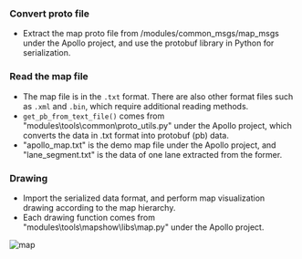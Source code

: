 ### Convert proto file
* Extract the map proto file from /modules/common_msgs/map_msgs under the Apollo project, and use the protobuf library in Python for serialization.
### Read the map file
* The map file is in the `.txt` format. There are also other format files such as `.xml` and `.bin`, which require additional reading methods.
* `get_pb_from_text_file()` comes from "modules\tools\common\proto_utils.py" under the Apollo project, which converts the data in .txt format into protobuf (pb) data.
* "apollo_map.txt" is the demo map file under the Apollo project, and "lane_segment.txt" is the data of one lane extracted from the former.
### Drawing
* Import the serialized data format, and perform map visualization drawing according to the map hierarchy.
* Each drawing function comes from "modules\tools\mapshow\libs\map.py" under the Apollo project.

![map](./map_img.png)